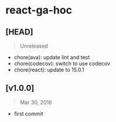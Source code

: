 # react-ga-hoc

## [HEAD]
> Unreleased

* chore(ava): update lint and test
* chore(codecov): switch to use codecov
* chore(react): update to 15.0.1

## [v1.0.0]
> Mar 30, 2016

* first commit
